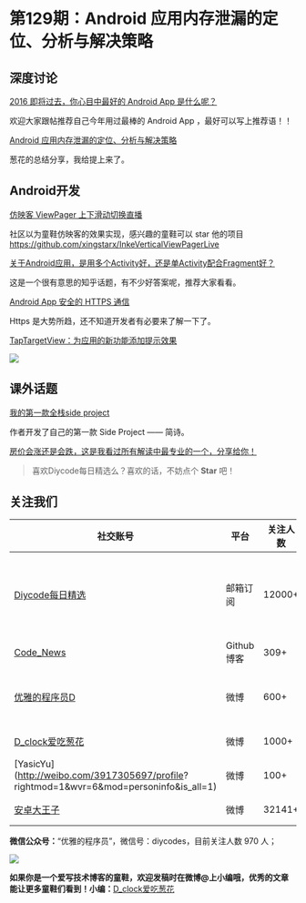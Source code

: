 # 第129期：Android 应用内存泄漏的定位、分析与解决策略

## 深度讨论

[2016 即将过去，你心目中最好的 Android App 是什么呢？](http://www.diycode.cc/topics/476)

欢迎大家跟帖推荐自己今年用过最棒的 Android App ，最好可以写上推荐语！！

[Android 应用内存泄漏的定位、分析与解决策略](http://www.diycode.cc/topics/475)

葱花的总结分享，我给提上来了。


## Android开发

[仿映客 ViewPager 上下滑动切换直播](http://www.diycode.cc/topics/474)

社区以为童鞋仿映客的效果实现，感兴趣的童鞋可以 star 他的项目 https://github.com/xingstarx/InkeVerticalViewPagerLive



[关于Android应用，是用多个Activity好，还是单Activity配合Fragment好？](https://www.zhihu.com/question/39662488)

这是一个很有意思的知乎话题，有不少好答案呢，推荐大家看看。

[Android App 安全的 HTTPS 通信](https://yq.aliyun.com/articles/64810?spm=5176.8067842.tagmain.41.0LO1b6)

Https 是大势所趋，还不知道开发者有必要来了解一下了。

[TapTargetView：为应用的新功能添加提示效果](https://github.com/KeepSafe/TapTargetView)

![](https://github.com/KeepSafe/TapTargetView/raw/master/.github/video.gif)

## 课外话题

[我的第一款全栈side project](http://www.jianshu.com/p/39dce598faf1)

作者开发了自己的第一款 Side Project —— 简诗。

[房价会涨还是会跌，这是我看过所有解读中最专业的一个，分享给你！](http://mp.weixin.qq.com/s/DW3RrNnqrCuaflLuuZOtGg)

> 喜欢Diycode每日精选么？喜欢的话，不妨点个 **Star** 吧！

## 关注我们

| 社交账号  |  平台  | 关注人数 | 说明 |
| -------- | -------- | -------- | -------- |
| [Diycode每日精选](http://list.qq.com/cgi-bin/qf_invite?id=d469993d2c888e971c0fbb2309c4d84256968386b126b967)|   邮箱订阅  | 12000+ | 每日分享一次Android、iOS、Swfit技术干货  |
| [Code_News](https://github.com/DiyCodes/code_news) |    Github博客  |309+ | 每日邮件推送列表  |
| [优雅的程序员D](http://weibo.com/u/5891258264) |   微博  | 600+ | 官方微博，每日分享开源信息  |
| [D_clock爱吃葱花](http://weibo.com/u/2480694892)  |   微博  | 1000+ | 日报发起人  |
|[YasicYu](http://weibo.com/3917305697/profile? rightmod=1&wvr=6&mod=personinfo&is_all=1)  |   微博  | 100+ | 日报发起人  |
|[安卓大王子](http://weibo.com/apkbus/)   |   微博  | 32141+ | 日报发起人  |



**微信公众号：**“优雅的程序员”，微信号：diycodes，目前关注人数 970 人；

![](http://upload-images.jianshu.io/upload_images/1846413-b42abfa70f909099.jpg?imageMogr2/auto-orient/strip%7CimageView2/2/w/1240)

**如果你是一个爱写技术博客的童鞋，欢迎发稿时在微博@上小编哦，优秀的文章能让更多童鞋们看到！小编：**[D_clock爱吃葱花](http://weibo.com/2480694892/profile?rightmod=1&wvr=6&mod=personinfo&is_all=1)
